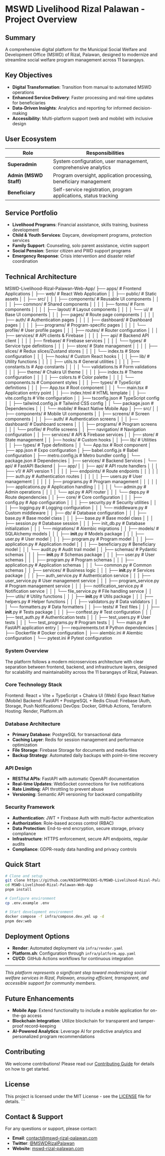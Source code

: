 # MSWD Livelihood Rizal Palawan - Project Overview

## Summary
A comprehensive digital platform for the Municipal Social Welfare and Development Office (MSWD) of Rizal, Palawan, designed to modernize and streamline social welfare program management across 11 barangays.

## Key Objectives
- **Digital Transformation**: Transition from manual to automated MSWD operations
- **Enhanced Service Delivery**: Faster processing and real-time updates for beneficiaries
- **Data-Driven Insights**: Analytics and reporting for informed decision-making
- **Accessibility**: Multi-platform support (web and mobile) with inclusive design

## User Ecosystem
| Role | Responsibilities |
|------|-----------------|
| **Superadmin** | System configuration, user management, comprehensive analytics |
| **Admin (MSWD Staff)** | Program oversight, application processing, beneficiary management |
| **Beneficiary** | Self-service registration, program applications, status tracking |

## Service Portfolio
- **Livelihood Programs**: Financial assistance, skills training, business development
- **Child & Youth Services**: Daycare, development programs, protection services
- **Family Support**: Counseling, solo parent assistance, victim support
- **Social Pension**: Senior citizen and PWD support programs
- **Emergency Response**: Crisis intervention and disaster relief coordination

## Technical Architecture   
MSWD-Livelihood-Rizal-Palawan-Web-App/
├── apps/                               # Frontend Applications
│   ├── web/                            # React Web Application
│   │   ├── public/                     # Static assets
│   │   ├── src/
│   │   │   ├── components/             # Reusable UI components
│   │   │   │   ├── common/             # Shared components
│   │   │   │   ├── forms/              # Form components
│   │   │   │   ├── layout/             # Layout components
│   │   │   │   └── ui/                 # Base UI components
│   │   │   ├── pages/                  # Route page components
│   │   │   │   ├── auth/               # Authentication pages
│   │   │   │   ├── dashboard/          # Dashboard pages
│   │   │   │   ├── programs/           # Program-specific pages
│   │   │   │   └── profile/            # User profile pages
│   │   │   ├── routes/                 # Router configuration
│   │   │   ├── services/               # API clients & Firebase
│   │   │   │   ├── api/                # Backend API client
│   │   │   │   ├── firebase/           # Firebase services
│   │   │   │   └── types/              # Service type definitions
│   │   │   ├── store/                  # State management
│   │   │   │   ├── slices/             # Redux slices/Zustand stores
│   │   │   │   └── index.ts            # Store configuration
│   │   │   ├── hooks/                  # Custom React hooks
│   │   │   ├── lib/                    # Utility functions
│   │   │   │   ├── utils.ts            # General utilities
│   │   │   │   ├── constants.ts        # App constants
│   │   │   │   └── validations.ts      # Form validations
│   │   │   ├── theme/                  # Chakra UI theme
│   │   │   │   ├── index.ts            # Theme configuration
│   │   │   │   ├── colors.ts           # Color palette
│   │   │   │   └── components.ts       # Component styles
│   │   │   ├── types/                  # TypeScript definitions
│   │   │   ├── App.tsx                 # Root component
│   │   │   └── main.tsx                # Application entry point
│   │   ├── index.html                  # HTML template
│   │   ├── vite.config.ts              # Vite configuration
│   │   ├── tsconfig.json               # TypeScript config
│   │   ├── tailwind.config.js          # Tailwind CSS config
│   │   └── package.json                # Dependencies
│   │
│   └── mobile/                         # React Native Mobile App
│       ├── src/
│       │   ├── components/             # Mobile UI components
│       │   ├── screens/                # Screen components
│       │   │   ├── auth/               # Authentication screens
│       │   │   ├── dashboard/          # Dashboard screens
│       │   │   ├── programs/           # Program screens
│       │   │   └── profile/            # Profile screens
│       │   ├── navigation/             # Navigation configuration
│       │   ├── services/               # API & Firebase services
│       │   ├── store/                  # State management
│       │   ├── hooks/                  # Custom hooks
│       │   ├── lib/                    # Utilities
│       │   ├── types/                  # Type definitions
│       │   └── App.tsx                 # Root component
│       ├── app.json                    # Expo configuration
│       ├── babel.config.js             # Babel configuration
│       ├── metro.config.js             # Metro bundler config
│       └── package.json                # Dependencies
│
├── services/                           # Backend Services
│   └── api/                            # FastAPI Backend
│       ├── app/
│       │   ├── api/                    # API route handlers
│       │   │   ├── v1/                 # API version 1
│       │   │   │   ├── endpoints/      # Route endpoints
│       │   │   │   │   ├── auth.py     # Authentication routes
│       │   │   │   │   ├── users.py    # User management
│       │   │   │   │   ├── programs.py # Program management
│       │   │   │   │   ├── applications.py # Application handling
│       │   │   │   │   └── admin.py    # Admin operations
│       │   │   │   └── api.py          # API router
│       │   │   └── deps.py             # Route dependencies
│       │   ├── core/                   # Core configuration
│       │   │   ├── config.py           # App configuration
│       │   │   ├── security.py         # Security utilities
│       │   │   ├── logging.py          # Logging configuration
│       │   │   └── middleware.py       # Custom middleware
│       │   ├── db/                     # Database configuration
│       │   │   ├── base.py             # Base model class
│       │   │   ├── base.py             # Base model class
│       │   │   ├── session.py          # Database session
│       │   │   ├── init_db.py          # Database initialization
│       │   │   └── migrations/         # Alembic migrations
│       │   ├── models/                 # SQLAlchemy models
│       │   │   ├── __init__.py         # Models package
│       │   │   ├── user.py             # User model
│       │   │   ├── program.py          # Program model
│       │   │   ├── application.py      # Application model
│       │   │   ├── beneficiary.py      # Beneficiary model
│       │   │   └── audit.py            # Audit trail model
│       │   ├── schemas/                # Pydantic schemas
│       │   │   ├── __init__.py         # Schemas package
│       │   │   ├── user.py             # User schemas
│       │   │   ├── program.py          # Program schemas
│       │   │   ├── application.py      # Application schemas
│       │   │   └── common.py           # Common schemas
│       │   ├── services/               # Business logic
│       │   │   ├── __init__.py         # Services package
│       │   │   ├── auth_service.py     # Authentication service
│       │   │   ├── user_service.py     # User management service
│       │   │   ├── program_service.py  # Program management service
│       │   │   ├── notification_service.py # Notification service
│       │   │   └── file_service.py     # File handling service
│       │   ├── utils/                  # Utility functions
│       │   │   ├── __init__.py         # Utils package
│       │   │   ├── helpers.py          # Helper functions
│       │   │   ├── validators.py       # Data validators
│       │   │   └── formatters.py       # Data formatters
│       │   ├── tests/                  # Test files
│       │   │   ├── __init__.py         # Tests package
│       │   │   ├── conftest.py         # Test configuration
│       │   │   ├── test_auth.py        # Authentication tests
│       │   │   ├── test_users.py       # User tests
│       │   │   └── test_programs.py    # Program tests
│       │   └── main.py                 # FastAPI application entry
│       ├── requirements.txt            # Python dependencies
│       ├── Dockerfile                  # Docker configuration
│       ├── alembic.ini                 # Alembic configuration
│       └── pytest.ini                  # Pytest configuration

### System Overview
The platform follows a modern microservices architecture with clear separation between frontend, backend, and infrastructure layers, designed for scalability and maintainability across the 11 barangays of Rizal, Palawan.

### Core Technology Stack
Frontend: React + Vite + TypeScript + Chakra UI (Web) Expo React Native (Mobile) Backend: FastAPI + PostgreSQL + Redis Cloud: Firebase (Auth, Storage, Push Notifications) DevOps: Docker, GitHub Actions, Terraform Hosting: Render, Platform.sh

### Database Architecture
- **Primary Database**: PostgreSQL for transactional data
- **Caching Layer**: Redis for session management and performance optimization
- **File Storage**: Firebase Storage for documents and media files
- **Backup Strategy**: Automated daily backups with point-in-time recovery

### API Design
- **RESTful APIs**: FastAPI with automatic OpenAPI documentation
- **Real-time Updates**: WebSocket connections for live notifications
- **Rate Limiting**: API throttling to prevent abuse
- **Versioning**: Semantic API versioning for backward compatibility

### Security Framework
- **Authentication**: JWT + Firebase Auth with multi-factor authentication
- **Authorization**: Role-based access control (RBAC)
- **Data Protection**: End-to-end encryption, secure storage, privacy compliance
- **Infrastructure**: HTTPS enforcement, secure API endpoints, regular audits
- **Compliance**: GDPR-ready data handling and privacy controls

## Quick Start
```bash
# Clone and setup
git clone https://github.com/KNIGHTPROJEKS-0/MSWD-Livelihood-Rizal-Palawan-Web-App.git
cd MSWD-Livelihood-Rizal-Palawan-Web-App
pnpm install

# Configure environment
cp .env.example .env

# Start development environment
docker compose -f infra/compose.dev.yml up -d
pnpm dev:web
```

## Deployment Options
- **Render**: Automated deployment via `infra/render.yaml`
- **Platform.sh**: Configuration through `infra/platform.app.yaml`
- **CI/CD**: GitHub Actions workflows for continuous integration

---

*This platform represents a significant step toward modernizing social welfare services in Rizal, Palawan, ensuring efficient, transparent, and accessible support for community members.*

## Future Enhancements
- **Mobile App**: Extend functionality to include a mobile application for on-the-go access
- **Blockchain Integration**: Utilize blockchain for transparent and tamper-proof record-keeping
- **AI-Powered Analytics**: Leverage AI for predictive analytics and personalized program recommendations

## Contributing
We welcome contributions! Please read our [Contributing Guide](CONTRIBUTING.md) for details on how to get started.

## License
This project is licensed under the MIT License - see the [LICENSE](LICENSE) file for details.
        ```
## Contact & Support  
For any questions or support, please contact:
- **Email**: [contact@mswd-rizal-palawan.com](mailto:contact@mswd-rizal-palawan.com)
- **Twitter**: [@MSWDRizalPalawan](https://twitter.com/MSWDRizalPalawan)
- **Website**: [mswd-rizal-palawan.com](https://mswd-rizal-palawan.com)
``` 